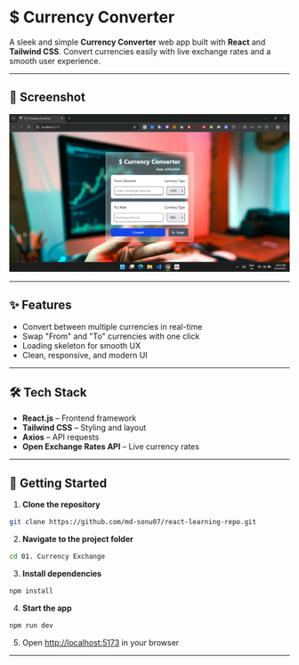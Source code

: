 # $ Currency Converter

A sleek and simple **Currency Converter** web app built with **React** and **Tailwind CSS**.
Convert currencies easily with live exchange rates and a smooth user experience.

---

## 📸 Screenshot

![Currency Converter Screenshot](./public/app.png)

---

## ✨ Features

- Convert between multiple currencies in real-time
- Swap "From" and "To" currencies with one click
- Loading skeleton for smooth UX
- Clean, responsive, and modern UI

---

## 🛠 Tech Stack

- **React.js** – Frontend framework
- **Tailwind CSS** – Styling and layout
- **Axios** – API requests
- **Open Exchange Rates API** – Live currency rates

---

## 🚀 Getting Started

1. **Clone the repository**

```bash
git clone https://github.com/md-sonu07/react-learning-repo.git

```

2. **Navigate to the project folder**

```bash
cd 01. Currency Exchange
```

3. **Install dependencies**

```bash
npm install
```

4. **Start the app**

```bash
npm run dev
```

5. Open [http://localhost:5173](http://localhost:5173) in your browser

---
